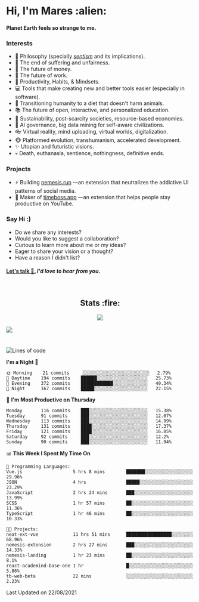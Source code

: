 <h1>Hi, I'm Mares :alien:</h1>

#### Planet Earth feels so strange to me.

### **Interests**

- 🌊 Philosophy (specially [_sentism_][sentismmedium] and its implications).
- 🎯 The end of suffering and unfairness.
- 💸 The future of money.
- 💼 The future of work.
- 🧠 Productivity, Habits, & Mindsets.
- 💻 Tools that make creating new and better tools easier (especially in software).
- 🥗 Transitioning humanity to a diet that doesn't harm animals.
- 📚 The future of open, interactive, and personalized education.
- 🌱 Sustainability, post-scarcity societies, resource-based economies.
- 🤖 AI governance, big data mining for self-aware civilizations.
- 👓 Virtual reality, mind uploading, virtual worlds, digitalization.
- 🐵 Platformed evolution, transhumanism, accelerated development.
- ✨ Utopian and futuristic visions.
- 💀 Death, euthanasia, sentience, nothingness, definitive ends.


### **Projects**

- ⚡ Building [nemesis.run](https://nemesis.run) —an extension that neutralizes the addictive UI patterns of social media.
- 💎 Maker of [timeboss.app](https://timeboss.app) —an extension that helps people stay productive on YouTube.


### **Say Hi :)**

- Do we share any interests?
- Would you like to suggest a collaboration?
- Curious to learn more about me or my ideas?
- Eager to share your vision or a thought?
- Have a reason I didn't list?

#### [Let's talk :wave:.](mailto:mareszhar@gmail.com) _I'd love to hear from you_.

[sentismmedium]: https://medium.com/@mareszhar/born-a-prisoner-a-reflection-about-life-its-struggles-and-a-plan-to-escape-d8566ce9b026

<br>

<h2 align="center">Stats :fire:</h2>

<div align="center">
  <img src="https://github-readme-streak-stats.herokuapp.com?user=mareszhar&theme=black-ice&hide_border=true&stroke=FFFFFF15&ring=DF8FFE&fire=DF8FFE&currStreakLabel=DF8FFE&background=1A232A&currStreakNum=86FFAB">
</div>

<!-- Add or remove this: &dates=B1AAB3FF at the end of the streak stats URL if they get bugged and aren't updating -->

<br>

<img src="https://activity-graph.herokuapp.com/graph?username=mareszhar&theme=nord&bg_color=00000000&color=979797&line=DF8FFE&point=00000000&area=true&hide_border=true">

<br>

<h1></h1>

<!--START_SECTION:waka-->
![Lines of code](https://img.shields.io/badge/From%20Hello%20World%20I%27ve%20Written-118951%20lines%20of%20code-blue)

**I'm a Night 🦉** 

```text
🌞 Morning    21 commits     ░░░░░░░░░░░░░░░░░░░░░░░░░   2.79% 
🌆 Daytime    194 commits    ██████░░░░░░░░░░░░░░░░░░░   25.73% 
🌃 Evening    372 commits    ████████████░░░░░░░░░░░░░   49.34% 
🌙 Night      167 commits    █████░░░░░░░░░░░░░░░░░░░░   22.15%

```
📅 **I'm Most Productive on Thursday** 

```text
Monday       116 commits    ███░░░░░░░░░░░░░░░░░░░░░░   15.38% 
Tuesday      91 commits     ███░░░░░░░░░░░░░░░░░░░░░░   12.07% 
Wednesday    113 commits    ███░░░░░░░░░░░░░░░░░░░░░░   14.99% 
Thursday     131 commits    ████░░░░░░░░░░░░░░░░░░░░░   17.37% 
Friday       121 commits    ████░░░░░░░░░░░░░░░░░░░░░   16.05% 
Saturday     92 commits     ███░░░░░░░░░░░░░░░░░░░░░░   12.2% 
Sunday       90 commits     ███░░░░░░░░░░░░░░░░░░░░░░   11.94%

```


📊 **This Week I Spent My Time On** 

```text
💬 Programming Languages: 
Vue.js                   5 hrs 8 mins        ███████░░░░░░░░░░░░░░░░░░   29.96% 
JSON                     4 hrs               █████░░░░░░░░░░░░░░░░░░░░   23.29% 
JavaScript               2 hrs 24 mins       ███░░░░░░░░░░░░░░░░░░░░░░   13.99% 
SCSS                     1 hr 57 mins        ██░░░░░░░░░░░░░░░░░░░░░░░   11.36% 
TypeScript               1 hr 46 mins        ██░░░░░░░░░░░░░░░░░░░░░░░   10.33%

🐱‍💻 Projects: 
neat-ext-vue             11 hrs 51 mins      █████████████████░░░░░░░░   68.96% 
nemesis-extension        2 hrs 27 mins       ███░░░░░░░░░░░░░░░░░░░░░░   14.33% 
nemesis-landing          1 hr 23 mins        ██░░░░░░░░░░░░░░░░░░░░░░░   8.1% 
react-academind-base-one 1 hr                █░░░░░░░░░░░░░░░░░░░░░░░░   5.86% 
tb-web-beta              22 mins             ░░░░░░░░░░░░░░░░░░░░░░░░░   2.23%

```


 Last Updated on 22/08/2021
<!--END_SECTION:waka-->

